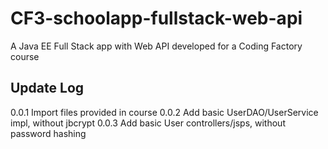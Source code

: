 # CF3-schoolapp-fullstack-web-api
A Java EE Full Stack app with Web API developed for a Coding Factory course

## Update Log
0.0.1 Import files provided in course
0.0.2 Add basic UserDAO/UserService impl, without jbcrypt
0.0.3 Add basic User controllers/jsps, without password hashing
